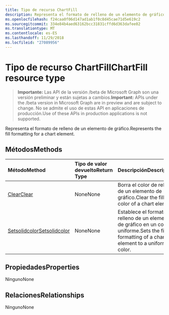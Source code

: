 ```yaml
---
title: Tipo de recurso ChartFill
description: Representa el formato de relleno de un elemento de gráfico.
ms.openlocfilehash: f24caa0f06d147ad1ab1f0c8d45cae71d5e619c2
ms.sourcegitcommit: 334e84b4aed63162bcc31831cffd6d363dafee02
ms.translationtype: MT
ms.contentlocale: es-ES
ms.lasthandoff: 11/29/2018
ms.locfileid: "27089956"
---
```

# <a name="chartfill-resource-type"></a><span data-ttu-id="b412c-103">Tipo de recurso ChartFill</span><span class="sxs-lookup"><span data-stu-id="b412c-103">ChartFill resource type</span></span>

> <span data-ttu-id="b412c-104">**Importante:** Las API de la versión /beta de Microsoft Graph son una versión preliminar y están sujetas a cambios.</span><span class="sxs-lookup"><span data-stu-id="b412c-104">**Important:** APIs under the /beta version in Microsoft Graph are in preview and are subject to change.</span></span> <span data-ttu-id="b412c-105">No se admite el uso de estas API en aplicaciones de producción.</span><span class="sxs-lookup"><span data-stu-id="b412c-105">Use of these APIs in production applications is not supported.</span></span>

<span data-ttu-id="b412c-106">Representa el formato de relleno de un elemento de gráfico.</span><span class="sxs-lookup"><span data-stu-id="b412c-106">Represents the fill formatting for a chart element.</span></span>


## <a name="methods"></a><span data-ttu-id="b412c-107">Métodos</span><span class="sxs-lookup"><span data-stu-id="b412c-107">Methods</span></span>

| <span data-ttu-id="b412c-108">Método</span><span class="sxs-lookup"><span data-stu-id="b412c-108">Method</span></span>           | <span data-ttu-id="b412c-109">Tipo de valor devuelto</span><span class="sxs-lookup"><span data-stu-id="b412c-109">Return Type</span></span>    |<span data-ttu-id="b412c-110">Descripción</span><span class="sxs-lookup"><span data-stu-id="b412c-110">Description</span></span>|
|:---------------|:--------|:----------|
|[<span data-ttu-id="b412c-111">Clear</span><span class="sxs-lookup"><span data-stu-id="b412c-111">Clear</span></span>](../api/chartfill-clear.md)|<span data-ttu-id="b412c-112">None</span><span class="sxs-lookup"><span data-stu-id="b412c-112">None</span></span>|<span data-ttu-id="b412c-113">Borra el color de relleno de un elemento de gráfico.</span><span class="sxs-lookup"><span data-stu-id="b412c-113">Clear the fill color of a chart element.</span></span>|
|[<span data-ttu-id="b412c-114">Setsolidcolor</span><span class="sxs-lookup"><span data-stu-id="b412c-114">Setsolidcolor</span></span>](../api/chartfill-setsolidcolor.md)|<span data-ttu-id="b412c-115">None</span><span class="sxs-lookup"><span data-stu-id="b412c-115">None</span></span>|<span data-ttu-id="b412c-116">Establece el formato de relleno de un elemento de gráfico en un color uniforme.</span><span class="sxs-lookup"><span data-stu-id="b412c-116">Sets the fill formatting of a chart element to a uniform color.</span></span>|

## <a name="properties"></a><span data-ttu-id="b412c-117">Propiedades</span><span class="sxs-lookup"><span data-stu-id="b412c-117">Properties</span></span>
<span data-ttu-id="b412c-118">Ninguno</span><span class="sxs-lookup"><span data-stu-id="b412c-118">None</span></span>

## <a name="relationships"></a><span data-ttu-id="b412c-119">Relaciones</span><span class="sxs-lookup"><span data-stu-id="b412c-119">Relationships</span></span>
<span data-ttu-id="b412c-120">Ninguno</span><span class="sxs-lookup"><span data-stu-id="b412c-120">None</span></span>


<!-- uuid: 8fcb5dbc-d5aa-4681-8e31-b001d5168d79
2015-10-25 14:57:30 UTC -->
<!-- {
  "type": "#page.annotation",
  "description": "ChartFill resource",
  "keywords": "",
  "section": "documentation",
  "tocPath": ""
}-->